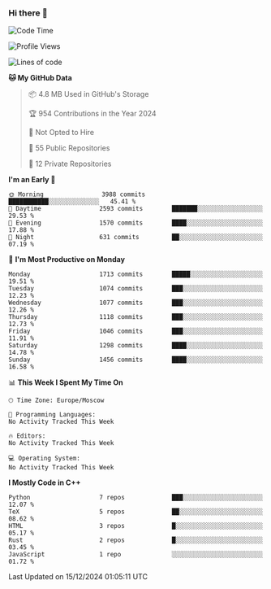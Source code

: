 ### Hi there 👋

<!--
**SemenMartynov/SemenMartynov** is a ✨ _special_ ✨ repository because its `README.md` (this file) appears on your GitHub profile.

Here are some ideas to get you started:

- 🔭 I’m currently working on ...
- 🌱 I’m currently learning ...
- 👯 I’m looking to collaborate on ...
- 🤔 I’m looking for help with ...
- 💬 Ask me about ...
- 📫 How to reach me: ...
- 😄 Pronouns: ...
- ⚡ Fun fact: ...
-->

<!--START_SECTION:waka-->
![Code Time](http://img.shields.io/badge/Code%20Time-0%20secs-blue)

![Profile Views](http://img.shields.io/badge/Profile%20Views-1-blue)

![Lines of code](https://img.shields.io/badge/From%20Hello%20World%20I%27ve%20Written-6.8%20million%20lines%20of%20code-blue)

**🐱 My GitHub Data** 

> 📦 4.8 MB Used in GitHub's Storage 
 > 
> 🏆 954 Contributions in the Year 2024
 > 
> 🚫 Not Opted to Hire
 > 
> 📜 55 Public Repositories 
 > 
> 🔑 12 Private Repositories 
 > 
**I'm an Early 🐤** 

```text
🌞 Morning                3988 commits        ███████████░░░░░░░░░░░░░░   45.41 % 
🌆 Daytime                2593 commits        ███████░░░░░░░░░░░░░░░░░░   29.53 % 
🌃 Evening                1570 commits        ████░░░░░░░░░░░░░░░░░░░░░   17.88 % 
🌙 Night                  631 commits         ██░░░░░░░░░░░░░░░░░░░░░░░   07.19 % 
```
📅 **I'm Most Productive on Monday** 

```text
Monday                   1713 commits        █████░░░░░░░░░░░░░░░░░░░░   19.51 % 
Tuesday                  1074 commits        ███░░░░░░░░░░░░░░░░░░░░░░   12.23 % 
Wednesday                1077 commits        ███░░░░░░░░░░░░░░░░░░░░░░   12.26 % 
Thursday                 1118 commits        ███░░░░░░░░░░░░░░░░░░░░░░   12.73 % 
Friday                   1046 commits        ███░░░░░░░░░░░░░░░░░░░░░░   11.91 % 
Saturday                 1298 commits        ████░░░░░░░░░░░░░░░░░░░░░   14.78 % 
Sunday                   1456 commits        ████░░░░░░░░░░░░░░░░░░░░░   16.58 % 
```


📊 **This Week I Spent My Time On** 

```text
🕑︎ Time Zone: Europe/Moscow

💬 Programming Languages: 
No Activity Tracked This Week

🔥 Editors: 
No Activity Tracked This Week

💻 Operating System: 
No Activity Tracked This Week
```

**I Mostly Code in C++** 

```text
Python                   7 repos             ███░░░░░░░░░░░░░░░░░░░░░░   12.07 % 
TeX                      5 repos             ██░░░░░░░░░░░░░░░░░░░░░░░   08.62 % 
HTML                     3 repos             █░░░░░░░░░░░░░░░░░░░░░░░░   05.17 % 
Rust                     2 repos             █░░░░░░░░░░░░░░░░░░░░░░░░   03.45 % 
JavaScript               1 repo              ░░░░░░░░░░░░░░░░░░░░░░░░░   01.72 % 
```




 Last Updated on 15/12/2024 01:05:11 UTC
<!--END_SECTION:waka-->